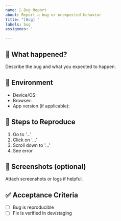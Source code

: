 ```yaml
---
name: 🐞 Bug Report
about: Report a bug or unexpected behavior
title: "[Bug] "
labels: bug
assignees: ''

---
```


## 🧩 What happened?

Describe the bug and what you expected to happen.

## 📱 Environment

- Device/OS:
- Browser:
- App version (if applicable):

## 🔁 Steps to Reproduce

1. Go to '...'
2. Click on '...'
3. Scroll down to '...'
4. See error

## 📸 Screenshots (optional)

Attach screenshots or logs if helpful.

## ✅ Acceptance Criteria

- [ ] Bug is reproducible
- [ ] Fix is verified in dev/staging
